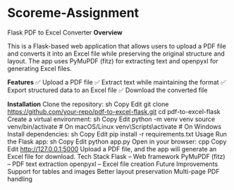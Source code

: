 # Scoreme-Assignment
Flask PDF to Excel Converter
**Overview**

This is a Flask-based web application that allows users to upload a PDF file and converts it into an Excel file while preserving the original structure and layout. The app uses PyMuPDF (fitz) for extracting text and openpyxl for generating Excel files.

**Features**
✅ Upload a PDF file
✅ Extract text while maintaining the format
✅ Export structured data to an Excel file
✅ Download the converted file

**Installation**
Clone the repository:
sh
Copy
Edit
git clone https://github.com/your-repo/pdf-to-excel-flask.git
cd pdf-to-excel-flask
Create a virtual environment:
sh
Copy
Edit
python -m venv venv
source venv/bin/activate  # On macOS/Linux
venv\Scripts\activate  # On Windows
Install dependencies:
sh
Copy
Edit
pip install -r requirements.txt
Usage
Run the Flask app:
sh
Copy
Edit
python app.py
Open in your browser:
cpp
Copy
Edit
http://127.0.0.1:5000
Upload a PDF file, and the app will generate an Excel file for download.
Tech Stack
Flask – Web framework
PyMuPDF (fitz) – PDF text extraction
openpyxl – Excel file creation
Future Improvements
Support for tables and images
Better layout preservation
Multi-page PDF handling
